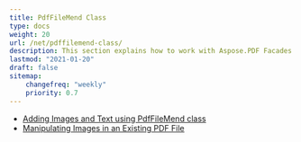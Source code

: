 ```yaml
---
title: PdfFileMend Class
type: docs
weight: 20
url: /net/pdffilemend-class/
description: This section explains how to work with Aspose.PDF Facades using PdfFileMend Class.
lastmod: "2021-01-20"
draft: false
sitemap:
    changefreq: "weekly"
    priority: 0.7
---
```


- [Adding Images and Text using PdfFileMend class](/pdf/net/adding-images-and-text-using-pdffilemend-class/)
- [Manipulating Images in an Existing PDF File](/pdf/net/manipulating-images-in-an-existing-pdf-file/)